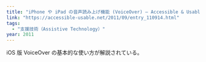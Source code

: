 ```yaml
---
title: "iPhone や iPad の音声読み上げ機能 (VoiceOver) — Accessible & Usable"
link: "https://accessible-usable.net/2011/09/entry_110914.html"
tags:
  - "支援技術（Assistive Technology）"
year: 2011
---
```


iOS 版 VoiceOver の基本的な使い方が解説されている。
